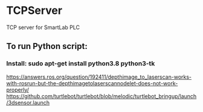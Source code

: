 # TCPServer
TCP server for SmartLab PLC


## To run Python script:
### Install: sudo apt-get install python3.8 python3-tk


https://answers.ros.org/question/192411/depthimage_to_laserscan-works-with-rosrun-but-the-depthimagetolaserscannodelet-does-not-work-properly/
https://github.com/turtlebot/turtlebot/blob/melodic/turtlebot_bringup/launch/3dsensor.launch
